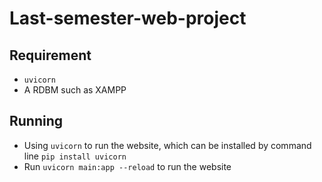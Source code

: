 # Last-semester-web-project

## Requirement
- `uvicorn`
- A RDBM such as XAMPP

## Running
- Using `uvicorn` to run the website, which can be installed by command line `pip install uvicorn`
- Run `uvicorn main:app --reload` to run the website
